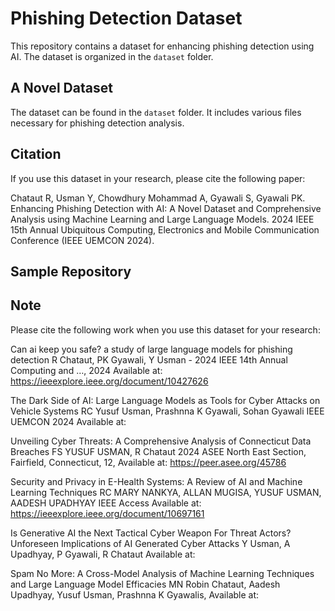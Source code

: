 # Phishing Detection Dataset

This repository contains a dataset for enhancing phishing detection using AI. The dataset is organized in the `dataset` folder.

## A Novel Dataset

The dataset can be found in the `dataset` folder. It includes various files necessary for phishing detection analysis.

## Citation

If you use this dataset in your research, please cite the following paper:

Chataut R, Usman Y, Chowdhury Mohammad A, Gyawali S, Gyawali PK. Enhancing Phishing Detection with AI: A Novel Dataset and Comprehensive Analysis using Machine Learning and Large Language Models. 2024 IEEE 15th Annual Ubiquitous Computing, Electronics and Mobile Communication Conference (IEEE UEMCON 2024).

## Sample Repository

## Note
Please cite the following work when you use this dataset for your research:

Can ai keep you safe? a study of large language models for phishing detection
R Chataut, PK Gyawali, Y Usman - 2024 IEEE 14th Annual Computing and …, 2024 Available at: https://ieeexplore.ieee.org/document/10427626 

The Dark Side of AI: Large Language Models as Tools for Cyber Attacks on Vehicle Systems
RC Yusuf Usman, Prashnna K Gyawali, Sohan Gyawali
IEEE UEMCON 2024 Available at: 

Unveiling Cyber Threats: A Comprehensive Analysis of Connecticut Data Breaches
FS YUSUF USMAN, R Chataut
2024 ASEE North East Section, Fairfield, Connecticut, 12, Available at: https://peer.asee.org/45786

Security and Privacy in E-Health Systems: A Review of AI and Machine Learning Techniques
RC MARY NANKYA, ALLAN MUGISA, YUSUF USMAN, AADESH UPADHYAY
IEEE Access Available at: https://ieeexplore.ieee.org/document/10697161  

Is Generative AI the Next Tactical Cyber Weapon For Threat Actors? Unforeseen Implications of AI Generated Cyber Attacks
Y Usman, A Upadhyay, P Gyawali, R Chataut Available at: 

Spam No More: A Cross-Model Analysis of Machine Learning Techniques and Large Language Model Efficacies
MN Robin Chataut, Aadesh Upadhyay, Yusuf Usman, Prashnna K Gyawalis, Available at:
